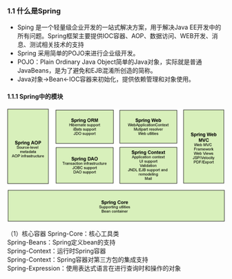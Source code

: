 ### 1.1 什么是Spring 

 - Sping 是一个轻量级企业开发的一站式解决方案，用于解决Java EE开发中的所有问题。Spring框架主要提供IOC容器、AOP、数据访问、WEB开发、消息、测试相关技术的支持
 - Spring 采用简单的POJO来进行企业级开发。
 - POJO：Plain Ordinary Java Object简单的Java对象，实际就是普通JavaBeans，是为了避免和EJB混淆所创造的简称。
 - Java对象->Bean<-IOC容器来初始化，提供依赖管理和对象使用。
#### 1.1.1 Spring中的模块
![Spring中各个模块](./images/1527353485719.jpg)

（1）核心容器
Spring-Core：核心工具类  
Spring-Beans：Spring定义bean的支持  
Spring-Context：运行时Spring容器  
Spring-Context：Spring容器对第三方包的集成支持  
Spring-Expression：使用表达式语言在进行查询时和操作的对象
